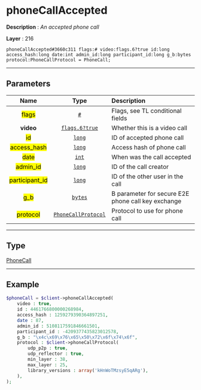 # phoneCallAccepted

**Description** : *An accepted phone call*

**Layer** : 216

```tl
phoneCallAccepted#3660c311 flags:# video:flags.6?true id:long access_hash:long date:int admin_id:long participant_id:long g_b:bytes protocol:PhoneCallProtocol = PhoneCall;
```

---

## Parameters

| Name | Type | Description |
| :---: | :---: | :--- |
| <mark>flags</mark> | [`#`](type/#) | Flags, see TL conditional fields |
| **video** | [`flags.6?true`](type/true) | Whether this is a video call |
| <mark>id</mark> | [`long`](type/long) | ID of accepted phone call |
| <mark>access_hash</mark> | [`long`](type/long) | Access hash of phone call |
| <mark>date</mark> | [`int`](type/int) | When was the call accepted |
| <mark>admin_id</mark> | [`long`](type/long) | ID of the call creator |
| <mark>participant_id</mark> | [`long`](type/long) | ID of the other user in the call |
| <mark>g_b</mark> | [`bytes`](type/bytes) | B parameter for secure E2E phone call key exchange |
| <mark>protocol</mark> | [`PhoneCallProtocol`](type/PhoneCallProtocol) | Protocol to use for phone call |

---

## Type

[PhoneCall](type/PhoneCall)

---

## Example

```php
$phoneCall = $client->phoneCallAccepted(
	video : true,
	id : 4461766800000268984,
	access_hash : 1259279390364897251,
	date : 87,
	admin_id : 5108117591846661501,
	participant_id : -4209377435823012578,
	g_b : "\x4c\x69\x76\x65\x50\x72\x6f\x74\x6f",
	protocol : $client->phoneCallProtocol(
		udp_p2p : true,
		udp_reflector : true,
		min_layer : 38,
		max_layer : 25,
		library_versions : array('kHnWoTMzsyE5qARg'),
	),
);
```